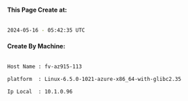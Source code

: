 
   
#### This Page Create at:

```bash

2024-05-16 - 05:42:35 UTC

```

#### Create By Machine:

```bash

Host Name : fv-az915-113

platform  : Linux-6.5.0-1021-azure-x86_64-with-glibc2.35

Ip Local  : 10.1.0.96

```

